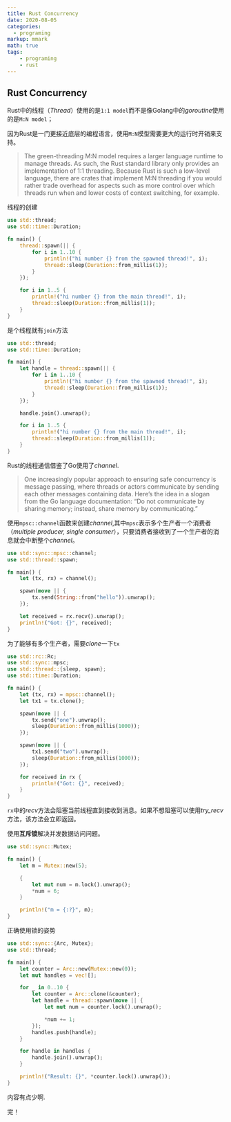 ```yaml
---
title: Rust Concurrency
date: 2020-08-05
categories:
  - programing
markup: mmark
math: true
tags:
    - programing
    - rust
---
```


## Rust Concurrency

Rust中的线程（*Thread*）使用的是`1:1 model`而不是像Golang中的*goroutine*使用的是`M:N model`；

因为Rust是一门更接近底层的编程语言，使用`M:N`模型需要更大的运行时开销来支持。

>The green-threading M:N model requires a larger language runtime to manage threads. As such, the Rust standard library only provides an implementation of 1:1 threading. Because Rust is such a low-level language, there are crates that implement M:N threading if you would rather trade overhead for aspects such as more control over which threads run when and lower costs of context switching, for example.

线程的创建

```rust
use std::thread;
use std::time::Duration;

fn main() {
    thread::spawn(|| {
        for i in 1..10 {
            println!("hi number {} from the spawned thread!", i);
            thread::sleep(Duration::from_millis(1));
        }
    });

    for i in 1..5 {
        println!("hi number {} from the main thread!", i);
        thread::sleep(Duration::from_millis(1));
    }
}
```

是个线程就有`join`方法

```rust
use std::thread;
use std::time::Duration;

fn main() {
    let handle = thread::spawn(|| {
        for i in 1..10 {
            println!("hi number {} from the spawned thread!", i);
            thread::sleep(Duration::from_millis(1));
        }
    });

    handle.join().unwrap();

    for i in 1..5 {
        println!("hi number {} from the main thread!", i);
        thread::sleep(Duration::from_millis(1));
    }
}
```

Rust的线程通信借鉴了Go使用了*channel*.

>One increasingly popular approach to ensuring safe concurrency is message passing, where threads or actors communicate by sending each other messages containing data. Here’s the idea in a slogan from the Go language documentation: “Do not communicate by sharing memory; instead, share memory by communicating.”

使用`mpsc::channel`函数来创建*channel*,其中`mpsc`表示多个生产者一个消费者（*multiple producer, single consumer*），只要消费者接收到了一个生产者的消息就会中断整个*channel*。

```rust
use std::sync::mpsc::channel;
use std::thread::spawn;

fn main() {
    let (tx, rx) = channel();

    spawn(move || {
        tx.send(String::from("hello")).unwrap();
    });

    let received = rx.recv().unwrap();
    println!("Got: {}", received);
}
```

为了能够有多个生产者，需要*clone*一下`tx`

```rust
use std::rc::Rc;
use std::sync::mpsc;
use std::thread::{sleep, spawn};
use std::time::Duration;

fn main() {
    let (tx, rx) = mpsc::channel();
    let tx1 = tx.clone();

    spawn(move || {
        tx.send("one").unwrap();
        sleep(Duration::from_millis(1000));
    });

    spawn(move || {
        tx1.send("two").unwrap();
        sleep(Duration::from_millis(1000));
    });

    for received in rx {
        println!("Got: {}", received);
    }
}
```

`rx`中的*recv*方法会阻塞当前线程直到接收到消息。如果不想阻塞可以使用*try_recv*方法，该方法会立即返回。

使用**互斥锁**解决并发数据访问问题。

```rust
use std::sync::Mutex;

fn main() {
    let m = Mutex::new(5);

    {
        let mut num = m.lock().unwrap();
        *num = 6;
    }

    println!("m = {:?}", m);
}
```

正确使用锁的姿势

```rust
use std::sync::{Arc, Mutex};
use std::thread;

fn main() {
    let counter = Arc::new(Mutex::new(0));
    let mut handles = vec![];

    for _ in 0..10 {
        let counter = Arc::clone(&counter);
        let handle = thread::spawn(move || {
            let mut num = counter.lock().unwrap();

            *num += 1;
        });
        handles.push(handle);
    }

    for handle in handles {
        handle.join().unwrap();
    }

    println!("Result: {}", *counter.lock().unwrap());
}
```

内容有点少啊.

完！